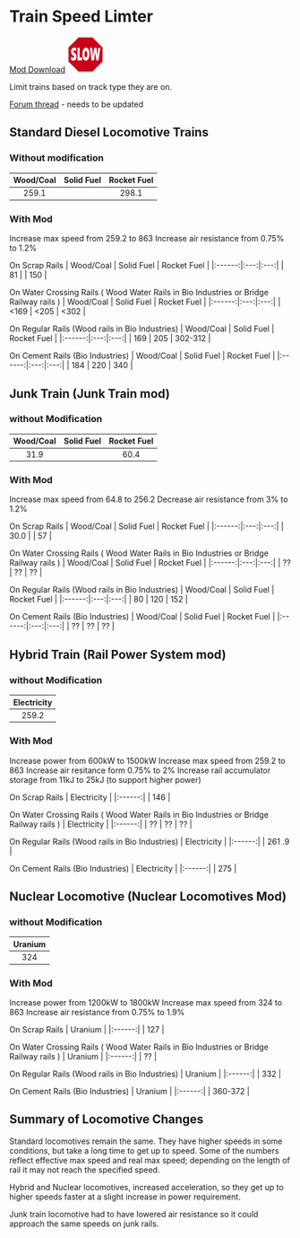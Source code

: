 # Train Speed Limter

[Mod Download](https://mods.factorio.com/mods/d3x0r/train-speed-limiter) ![icon](images/thumb.png)

Limit trains based on track type they are on.

[Forum thread](https://forums.factorio.com) - needs to be updated

## Standard Diesel Locomotive Trains
### Without modification
| Wood/Coal | Solid Fuel | Rocket Fuel |
|:------:|:---:|:---:|
| 259.1 | | 298.1 |

### With Mod

Increase max speed from 259.2 to 863
Increase air resistance from 0.75% to 1.2%


On Scrap Rails
| Wood/Coal | Solid Fuel | Rocket Fuel |
|:------:|:---:|:---:|
| 81 | | 150 |

On Water Crossing Rails ( Wood Water Rails in Bio Industries or Bridge Railway rails )
| Wood/Coal | Solid Fuel | Rocket Fuel |
|:------:|:---:|:---:|
| <169 | <205 | <302 |

On Regular Rails (Wood rails in Bio Industries)
| Wood/Coal | Solid Fuel | Rocket Fuel |
|:------:|:---:|:---:|
| 169 | 205 |  302-312 |

On Cement Rails (Bio Industries)
| Wood/Coal | Solid Fuel | Rocket Fuel |
|:------:|:---:|:---:|
| 184 | 220 |  340 |

## Junk Train (Junk Train mod)
### without Modification

| Wood/Coal | Solid Fuel | Rocket Fuel |
|:------:|:---:|:---:|
| 31.9 |  | 60.4 |

### With Mod

Increase max speed from 64.8 to 256.2
Decrease air resistance from 3% to 1.2%

On Scrap Rails
| Wood/Coal | Solid Fuel | Rocket Fuel |
|:------:|:---:|:---:|
| 30.0 | | 57 |

On Water Crossing Rails ( Wood Water Rails in Bio Industries or Bridge Railway rails )
| Wood/Coal | Solid Fuel | Rocket Fuel |
|:------:|:---:|:---:|
| ?? | ?? | ?? |

On Regular Rails (Wood rails in Bio Industries)
| Wood/Coal | Solid Fuel | Rocket Fuel |
|:------:|:---:|:---:|
| 80 | 120 |  152 |

On Cement Rails (Bio Industries)
| Wood/Coal | Solid Fuel | Rocket Fuel |
|:------:|:---:|:---:|
| ?? | ?? | ?? |

## Hybrid Train (Rail Power System mod)
### without Modification

| Electricity |
|:------:|
| 259.2 |

### With Mod

Increase power from 600kW to 1500kW
Increase max speed from 259.2 to 863
Increase air resitance form 0.75% to 2%
Increase rail accumulator storage from 11kJ to 25kJ (to support higher power)

On Scrap Rails
| Electricity |
|:------:|
| 146 |

On Water Crossing Rails ( Wood Water Rails in Bio Industries or Bridge Railway rails )
| Electricity |
|:------:|
| ?? | ?? | ?? |

On Regular Rails (Wood rails in Bio Industries)
| Electricity |
|:------:|
| 261 .9 |

On Cement Rails (Bio Industries)
| Electricity |
|:------:|
| 275 |

## Nuclear Locomotive (Nuclear Locomotives Mod)
### without Modification

| Uranium |
|:------:|
| 324 |

### With Mod

Increase power from 1200kW to 1800kW
Increase max speed from 324 to 863
Increase air resistance from 0.75% to 1.9%

On Scrap Rails
| Uranium |
|:------:|
| 127 |

On Water Crossing Rails ( Wood Water Rails in Bio Industries or Bridge Railway rails )
| Uranium |
|:------:|
| ?? |

On Regular Rails (Wood rails in Bio Industries)
| Uranium |
|:------:|
| 332 |

On Cement Rails (Bio Industries)
| Uranium |
|:------:|
| 360-372 |


## Summary of Locomotive Changes

Standard locomotives remain the same.  They have higher speeds in some conditions, but take a long time to get up to speed. 
Some of the numbers reflect effective max speed and real max speed; depending on the length of rail it may not reach the specified speed.

Hybrid and Nuclear locomotives, increased acceleration, so they get up to higher speeds faster at a slight increase in power requirement.

Junk train locomotive had to have lowered air resistance so it could approach the same speeds on junk rails.




